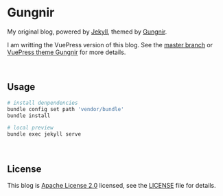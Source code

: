 # Gungnir

My original blog, powered by [Jekyll](https://jekyllrb.com/), themed by [Gungnir](https://github.com/Renovamen/jekyll-theme-gungnir).

I am writting the VuePress version of this blog. See the [master branch](https://github.com/Renovamen/renovamen.github.io/tree/master) or [VuePress theme Gungnir](https://github.com/Renovamen/vuepress-theme-gungnir) for more details.

&nbsp;

## Usage

```bash
# install denpendencies
bundle config set path 'vendor/bundle'
bundle install

# local preview
bundle exec jekyll serve
```

&nbsp;

## License

This blog is [Apache License 2.0](https://www.apache.org/licenses/LICENSE-2.0) licensed, see the [LICENSE](LICENSE) file for details.